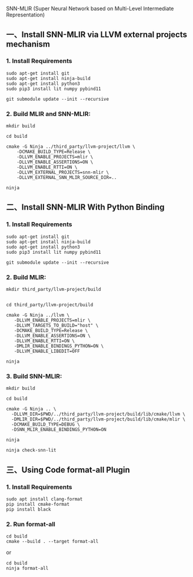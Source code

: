 SNN-MLIR (Super Neural Network based on Multi-Level Intermediate Representation)

## 一、Install SNN-MLIR via LLVM external projects mechanism

### 1. Install Requirements
```
sudo apt-get install git
sudo apt-get install ninja-build
sudo apt-get install python3
sudo pip3 install lit numpy pybind11

git submodule update --init --recursive
```

### 2. Build MLIR and SNN-MLIR:
```
mkdir build

cd build

cmake -G Ninja ../third_party/llvm-project/llvm \
    -DCMAKE_BUILD_TYPE=Release \
    -DLLVM_ENABLE_PROJECTS=mlir \
    -DLLVM_ENABLE_ASSERTIONS=ON \
    -DLLVM_ENABLE_RTTI=ON \
    -DLLVM_EXTERNAL_PROJECTS=snn-mlir \
    -DLLVM_EXTERNAL_SNN_MLIR_SOURCE_DIR=.. 

ninja
```

## 二、Install SNN-MLIR With Python Binding

### 1. Install Requirements
```
sudo apt-get install git
sudo apt-get install ninja-build
sudo apt-get install python3
sudo pip3 install lit numpy pybind11

git submodule update --init --recursive
```

### 2. Build MLIR:

```
mkdir third_party/llvm-project/build


cd third_party/llvm-project/build

cmake -G Ninja ../llvm \
   -DLLVM_ENABLE_PROJECTS=mlir \
   -DLLVM_TARGETS_TO_BUILD="host" \
   -DCMAKE_BUILD_TYPE=Release \
   -DLLVM_ENABLE_ASSERTIONS=ON \
   -DLLVM_ENABLE_RTTI=ON \
   -DMLIR_ENABLE_BINDINGS_PYTHON=ON \
   -DLLVM_ENABLE_LIBEDIT=OFF

ninja
```

### 3. Build SNN-MLIR:

```
mkdir build

cd build

cmake -G Ninja .. \
  -DLLVM_DIR=$PWD/../third_party/llvm-project/build/lib/cmake/llvm \
  -DMLIR_DIR=$PWD/../third_party/llvm-project/build/lib/cmake/mlir \
  -DCMAKE_BUILD_TYPE=DEBUG \
  -DSNN_MLIR_ENABLE_BINDINGS_PYTHON=ON

ninja

ninja check-snn-lit
```

## 三、Using Code format-all Plugin

### 1. Install Requirements

```
sudo apt install clang-format
pip install cmake-format
pip install black
```
### 2. Run format-all

```
cd build
cmake --build . --target format-all
```

or

```
cd build
ninja format-all
```
